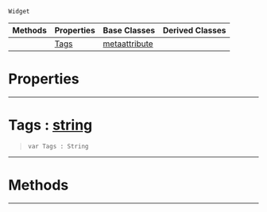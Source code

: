  `Widget`

|Methods|Properties|Base Classes|Derived Classes|
|---|---|---|---|
| |[ Tags](https://github.com/dragonCASTjosh/PlasmaDocs/blob/master/code_reference/class_reference/metascripttagattribute.markdown#tags-plasma-engine-documen)|[metaattribute](https://github.com/dragonCASTjosh/PlasmaDocs/blob/master/code_reference/class_reference/metaattribute.markdown)| |


 #  Properties


---  
 #  Tags : [string](https://github.com/dragonCASTjosh/PlasmaDocs/blob/master/code_reference/lightning_base_types/string.markdown)

> 
> ``` lang=cpp, name=Lightning
> var Tags : String


---  
 #  Methods


---  
 

 